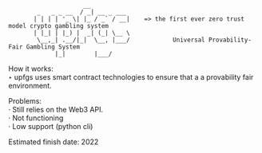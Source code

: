                          __           
            _   _ _ __  / _| __ _ ___ 
           | | | | '_ \| |_ / _` / __|    => the first ever zero trust model crypto gambling system
           | |_| | |_) |  _| (_| \__ \ 
            \__,_| .__/|_|  \__, |___/            Universal Provability-Fair Gambling System
                 |_|        |___/     
                 
How it works:\
‣ upfgs uses smart contract technologies to ensure that a a provability fair environment.

Problems:\
· Still relies on the Web3 API.\
· Not functioning\
· Low support (python cli)


Estimated finish date: 2022
